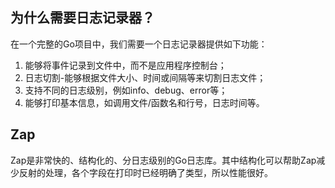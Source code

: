 ## 为什么需要日志记录器？

在一个完整的Go项目中，我们需要一个日志记录器提供如下功能：

1. 能够将事件记录到文件中，而不是应用程序控制台；
2. 日志切割-能够根据文件大小、时间或间隔等来切割日志文件；
3. 支持不同的日志级别，例如info、debug、error等；
4. 能够打印基本信息，如调用文件/函数名和行号，日志时间等。

## Zap

Zap是非常快的、结构化的、分日志级别的Go日志库。其中结构化可以帮助Zap减少反射的处理，各个字段在打印时已经明确了类型，所以性能很好。